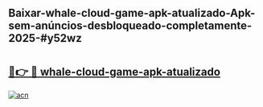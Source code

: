 ## Baixar-whale-cloud-game-apk-atualizado-Apk-sem-anúncios-desbloqueado-completamente-2025-#y52wz

# <h2><a href="https://ainizakaria.my?title=whale-cloud-game-apk-atualizado&ref=20M">🔗👉 🔴 whale-cloud-game-apk-atualizado</a></h2>

[![acn](https://github.com/user-attachments/assets/0f9c940e-d8b0-45ae-aac7-cd30a18b3e1c)](https://ainizakaria.my?title=whale-cloud-game-apk-atualizado&ref=20M)

